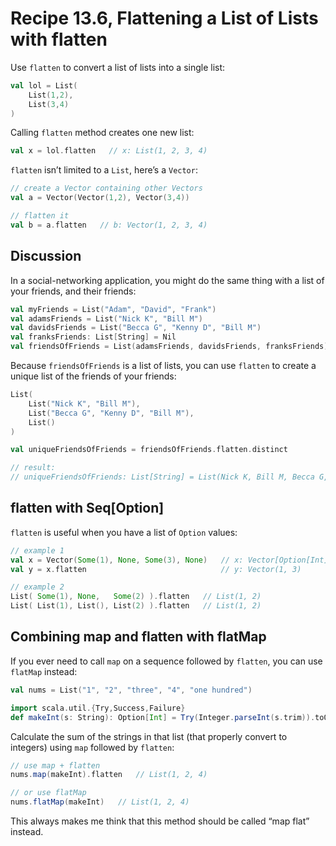 # Recipe 13.6, Flattening a List of Lists with flatten


Use `flatten` to convert a list of lists into a single list:

```scala
val lol = List(
    List(1,2),
    List(3,4)
)
```

Calling `flatten` method creates one new list:

```scala
val x = lol.flatten   // x: List(1, 2, 3, 4)
```

`flatten` isn’t limited to a `List`, here’s a `Vector`:

```scala
// create a Vector containing other Vectors
val a = Vector(Vector(1,2), Vector(3,4))

// flatten it
val b = a.flatten   // b: Vector(1, 2, 3, 4)
```


## Discussion

In a social-networking application, you might do the same thing with a list of your friends, and their friends:

```scala
val myFriends = List("Adam", "David", "Frank")
val adamsFriends = List("Nick K", "Bill M")
val davidsFriends = List("Becca G", "Kenny D", "Bill M")
val franksFriends: List[String] = Nil
val friendsOfFriends = List(adamsFriends, davidsFriends, franksFriends)
```

Because `friendsOfFriends` is a list of lists, you can use `flatten` to create a unique list of the friends of your friends:

```scala
List(
    List("Nick K", "Bill M"), 
    List("Becca G", "Kenny D", "Bill M"), 
    List()
)

val uniqueFriendsOfFriends = friendsOfFriends.flatten.distinct

// result:
// uniqueFriendsOfFriends: List[String] = List(Nick K, Bill M, Becca G, Kenny D)
```


## flatten with Seq[Option]

`flatten` is useful when you have a list of `Option` values:

```scala
// example 1
val x = Vector(Some(1), None, Some(3), None)   // x: Vector[Option[Int]]
val y = x.flatten                              // y: Vector(1, 3)

// example 2
List( Some(1), None,   Some(2) ).flatten   // List(1, 2)
List( List(1), List(), List(2) ).flatten   // List(1, 2)
```


## Combining map and flatten with flatMap

If you ever need to call `map` on a sequence followed by `flatten`, you can use `flatMap` instead:

```scala
val nums = List("1", "2", "three", "4", "one hundred")

import scala.util.{Try,Success,Failure}
def makeInt(s: String): Option[Int] = Try(Integer.parseInt(s.trim)).toOption
```

Calculate the sum of the strings in that list (that properly convert to integers) using `map` followed by `flatten`:

```scala
// use map + flatten
nums.map(makeInt).flatten   // List(1, 2, 4)

// or use flatMap
nums.flatMap(makeInt)   // List(1, 2, 4)
```

This always makes me think that this method should be called “map flat” instead.





